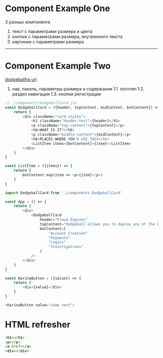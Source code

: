 # Component Example One

3 разных компонента
1. текст с параметрами размера и цвета 
2. кнопки с параметрами размера, внутреннего текста
3. картинки с параметрами размера

---

# Component Example Two

[dodgeballhq url](https://www.dodgeballhq.com/platform)

1. нав. панель, параметры размера и содержания
1.1. логотип
1.2. раздел навигации
1.3. кнопки регистрации

```javascript
// ./components/DodgeballCard.jsx
const DodgeballCard = ({header, topContent, midContent, botContent}) => {
    return {
        <div className="card-styles">
            <h1 className="header-text">{header}</h1>
            <p className="top-content">{topContent}</p>
            <h6>WHAT IS IT?</h6>
            <p className="middle-content">{midContent}</p>
            <h6>PLACES WHERE YOU'D USE THIS</h6>
            <ListItem items={botContent}>{item}</ListItem>
        </div> 
    }
}

const ListItem = ({items}) => {
    return {
        botContent.map(item => <p>{item}</p>)
    }
}
```

```javascript
import DodgeballCard from './components.DodgeballCard'

const App = () => {
    return {
        <div>
            <DodgeballCard
                header="Fraud Engines"
                topContent="Dodgeball allows you to deploy any of the below IDV solutions with a drag and drop. Construct decisions and logic branches to use these tools where you most need them, and adapt easily on the fly."
                botContent=[
                    "Account Creation"
                    "Payments"
                    "Logins"
                    "Investigations"
                ]
            />
        </div>
    }
}
```

```javascript
const KarinaButton = ({value}) => {
    return {
        <div>{value}</div>
    }
}

<KarinaButton value="some text">
```

# HTML refresher

```html
<h1></h1>
<p></p>
<a href></a>
<div></div>
```

```jsx

```